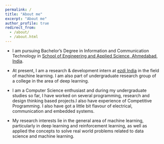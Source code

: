 ```yaml
---
permalink: /
title: "About me"
excerpt: "About me"
author_profile: true
redirect_from: 
  - /about/
  - /about.html
---
```

<!--
<p align="right">
  <img src="https://ashutoshaay26.github.io/files/Shivoham.jpg?raw=true" alt="Photo" style="width: 200px;"/> 
</p>
-->
* I am pursuing Bachelor’s Degree in Information and Communication Technology in [School of Engineering and Applied Science, Ahmedabad, India](https://ahduni.edu.in/seas/).

* At present, I am a research & development intern at [ezdi India](https://www.ezdi.com/) in the field of machine learning. I am also part of undergraduate research group of a college in the area of deep learning.

* I am a Computer Science enthusiast and during my undergraduate studies so far, I have worked on several programming, research and design thinking based projects.I also have experience of Competitive Programming. I also have got a little bit flavour of electrical, communication and embedded systems.

* My research interests lie in the general area of machine learning, particularly in deep learning and reinforcement learning, as well as applied the concepts to solve real world problems related to data science and machine learning. 
